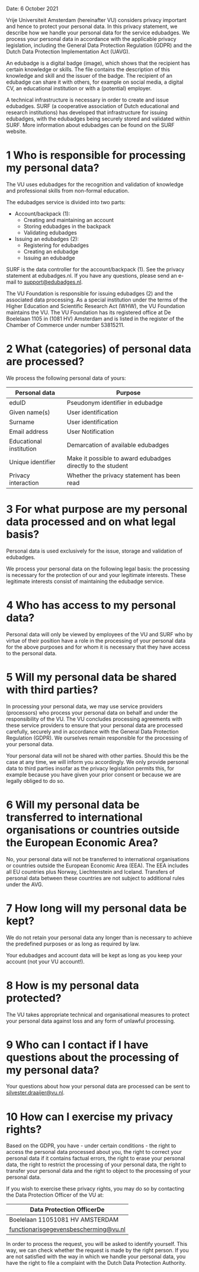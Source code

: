 Date: 6 October 2021

Vrije Universiteit Amsterdam (hereinafter VU) considers privacy important and hence to protect your personal data. In this privacy statement, we describe how we handle your personal data for the service edubadges. We process your personal data in accordance with the applicable privacy legislation, including the General Data Protection Regulation (GDPR) and the Dutch Data Protection Implementation Act (UAVG).

An edubadge is a digital badge (image), which shows that the recipient has certain knowledge or skills. The file contains the description of this knowledge and skill and the issuer of the badge. The recipient of an edubadge can share it with others, for example on social media, a digital CV, an educational institution or with a (potential) employer.

A technical infrastructure is necessary in order to create and issue edubadges. SURF (a cooperative association of Dutch educational and research institutions) has developed that infrastructure for issuing edubadges, with the edubadges being securely stored and validated within SURF. More information about edubadges can be found on the SURF website.

# 1 Who is responsible for processing my personal data?

The VU uses edubadges for the recognition and validation of knowledge and professional skills from non-formal education.

The edubadges service is divided into two parts:

* Account/backpack (1):
  * Creating and maintaining an account
  * Storing edubadges in the backpack
  * Validating edubadges
* Issuing an edubadges (2):
  * Registering for edubadges
  * Creating an edubadge
  * Issuing an edubadge

SURF is the data controller for the account/backpack (1). See the privacy statement at edubadges.nl. If you have any questions, please send an e-mail to support@edubadges.nl.

The VU Foundation is responsible for issuing edubadges (2) and the associated data processing. As a special institution under the terms of the Higher Education and Scientific Research Act (WHW), the VU Foundation maintains the VU. The VU Foundation has its registered office at De Boelelaan 1105 in (1081 HV) Amsterdam and is listed in the register of the Chamber of Commerce under number 53815211.

# 2 What (categories) of personal data are processed?

We process the following personal data of yours:

| Personal data	| Purpose	|
| ------------- | ------- |
| eduID	| Pseudonym identifier in edubadge |
| Given name(s) | User identification |
| Surname | User identification |
| Email address	| User Notification	|
| Educational institution | Demarcation of available edubadges |
| Unique identifier | Make it possible to award edubadges directly to the student |
| Privacy interaction | Whether the privacy statement has been read |

# 3 For what purpose are my personal data processed and on what legal basis?

Personal data is used exclusively for the issue, storage and validation of edubadges.

We process your personal data on the following legal basis: the processing is necessary for the protection of our and your legitimate interests. These legitimate interests consist of maintaining the edubadge service.

# 4 Who has access to my personal data?

Personal data will only be viewed by employees of the VU and SURF who by virtue of their position have a role in the processing of your personal data for the above purposes and for whom it is necessary that they have access to the personal data.

# 5 Will my personal data be shared with third parties?

In processing your personal data, we may use service providers (processors) who process your personal data on behalf and under the responsibility of the VU. The VU concludes processing agreements with these service providers to ensure that your personal data are processed carefully, securely and in accordance with the General Data Protection Regulation (GDPR). We ourselves remain responsible for the processing of your personal data.

Your personal data will not be shared with other parties. Should this be the case at any time, we will inform you accordingly. We only provide personal data to third parties insofar as the privacy legislation permits this, for example because you have given your prior consent or because we are legally obliged to do so.

# 6 Will my personal data be transferred to international organisations or countries outside the European Economic Area?

No, your personal data will not be transferred to international organisations or countries outside the European Economic Area (EEA). The EEA includes all EU countries plus Norway, Liechtenstein and Iceland. Transfers of personal data between these countries are not subject to additional rules under the AVG.

# 7 How long will my personal data be kept?

We do not retain your personal data any longer than is necessary to achieve the predefined purposes or as long as required by law.

Your edubadges and account data will be kept as long as you keep your account (not your VU account!).

# 8 How is my personal data protected?

The VU takes appropriate technical and organisational measures to protect your personal data against loss and any form of unlawful processing.

# 9 Who can I contact if I have questions about the processing of my personal data?
Your questions about how your personal data are processed can be sent to silvester.draaijer@vu.nl.

# 10 How can I exercise my privacy rights?

Based on the GDPR, you have - under certain conditions - the right to access the personal data processed about you, the right to correct your personal data if it contains factual errors, the right to erase your personal data, the right to restrict the processing of your personal data, the right to transfer your personal data and the right to object to the processing of your personal data.

If you wish to exercise these privacy rights, you may do so by contacting the Data Protection Officer of the VU at:

| Data Protection OfficerDe |
| ------------------------- |
| Boelelaan 11051081 HV AMSTERDAM |
| functionarisgegevensbescherming@vu.nl |

In order to process the request, you will be asked to identify yourself. This way, we can check whether the request is made by the right person. If you are not satisfied with the way in which we handle your personal data, you have the right to file a complaint with the Dutch Data Protection Authority.